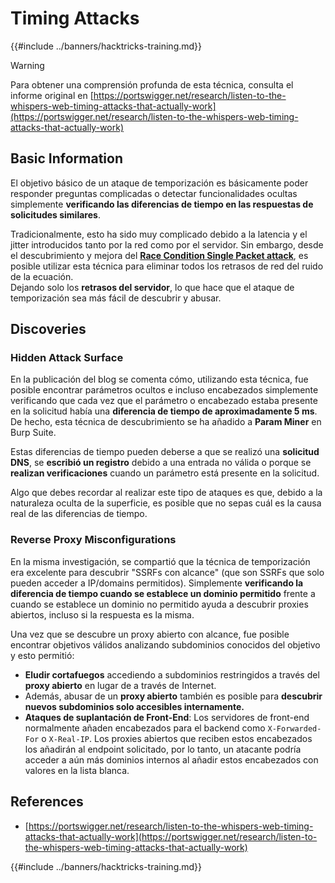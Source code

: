 # Timing Attacks

{{#include ../banners/hacktricks-training.md}}

> [!WARNING]
> Para obtener una comprensión profunda de esta técnica, consulta el informe original en [https://portswigger.net/research/listen-to-the-whispers-web-timing-attacks-that-actually-work](https://portswigger.net/research/listen-to-the-whispers-web-timing-attacks-that-actually-work)

## Basic Information

El objetivo básico de un ataque de temporización es básicamente poder responder preguntas complicadas o detectar funcionalidades ocultas simplemente **verificando las diferencias de tiempo en las respuestas de solicitudes similares**.

Tradicionalmente, esto ha sido muy complicado debido a la latencia y el jitter introducidos tanto por la red como por el servidor. Sin embargo, desde el descubrimiento y mejora del [**Race Condition Single Packet attack**](race-condition.md#http-2-single-packet-attack-vs.-http-1.1-last-byte-synchronization), es posible utilizar esta técnica para eliminar todos los retrasos de red del ruido de la ecuación.\
Dejando solo los **retrasos del servidor**, lo que hace que el ataque de temporización sea más fácil de descubrir y abusar.

## Discoveries

### Hidden Attack Surface

En la publicación del blog se comenta cómo, utilizando esta técnica, fue posible encontrar parámetros ocultos e incluso encabezados simplemente verificando que cada vez que el parámetro o encabezado estaba presente en la solicitud había una **diferencia de tiempo de aproximadamente 5 ms**. De hecho, esta técnica de descubrimiento se ha añadido a **Param Miner** en Burp Suite.

Estas diferencias de tiempo pueden deberse a que se realizó una **solicitud DNS**, se **escribió un registro** debido a una entrada no válida o porque se **realizan verificaciones** cuando un parámetro está presente en la solicitud.

Algo que debes recordar al realizar este tipo de ataques es que, debido a la naturaleza oculta de la superficie, es posible que no sepas cuál es la causa real de las diferencias de tiempo.

### Reverse Proxy Misconfigurations

En la misma investigación, se compartió que la técnica de temporización era excelente para descubrir "SSRFs con alcance" (que son SSRFs que solo pueden acceder a IP/domains permitidos). Simplemente **verificando la diferencia de tiempo cuando se establece un dominio permitido** frente a cuando se establece un dominio no permitido ayuda a descubrir proxies abiertos, incluso si la respuesta es la misma.

Una vez que se descubre un proxy abierto con alcance, fue posible encontrar objetivos válidos analizando subdominios conocidos del objetivo y esto permitió:

- **Eludir cortafuegos** accediendo a subdominios restringidos a través del **proxy abierto** en lugar de a través de Internet.
- Además, abusar de un **proxy abierto** también es posible para **descubrir nuevos subdominios solo accesibles internamente.**
- **Ataques de suplantación de Front-End**: Los servidores de front-end normalmente añaden encabezados para el backend como `X-Forwarded-For` o `X-Real-IP`. Los proxies abiertos que reciben estos encabezados los añadirán al endpoint solicitado, por lo tanto, un atacante podría acceder a aún más dominios internos al añadir estos encabezados con valores en la lista blanca.

## References

- [https://portswigger.net/research/listen-to-the-whispers-web-timing-attacks-that-actually-work](https://portswigger.net/research/listen-to-the-whispers-web-timing-attacks-that-actually-work)

{{#include ../banners/hacktricks-training.md}}
